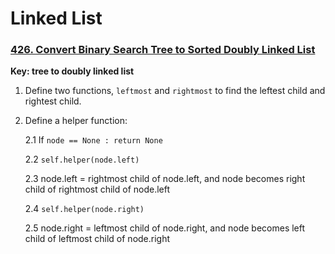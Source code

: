 # Linked List

### [426. Convert Binary Search Tree to Sorted Doubly Linked List](https://leetcode.com/problems/convert-binary-search-tree-to-sorted-doubly-linked-list/)


**Key: tree to doubly linked list**

1. Define two functions, `leftmost` and `rightmost` to find the leftest child and rightest child.
2. Define a helper function:
   
   2.1 If `node == None : return None`
   
   2.2 `self.helper(node.left)`
   
   2.3 node.left = rightmost child of node.left, and node becomes right child of rightmost child of node.left

   2.4 `self.helper(node.right)`

   2.5 node.right = leftmost child of node.right, and node becomes left child of leftmost child of node.right